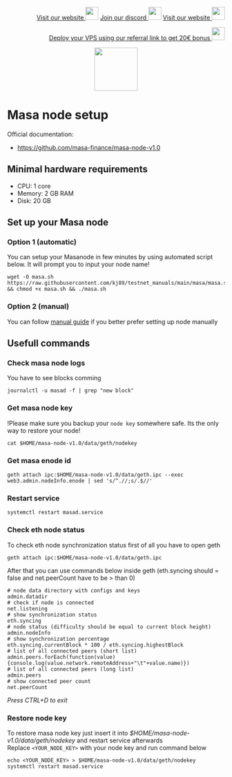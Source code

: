 <p style="font-size:14px" align="right">
<a href="https://kjnodes.com/" target="_blank">Visit our website <img src="https://user-images.githubusercontent.com/50621007/168689709-7e537ca6-b6b8-4adc-9bd0-186ea4ea4aed.png" width="30"/></a>
<a href="https://discord.gg/QmGfDKrA" target="_blank">Join our discord <img src="https://user-images.githubusercontent.com/50621007/176236430-53b0f4de-41ff-41f7-92a1-4233890a90c8.png" width="30"/></a>
<a href="https://kjnodes.com/" target="_blank">Visit our website <img src="https://user-images.githubusercontent.com/50621007/168689709-7e537ca6-b6b8-4adc-9bd0-186ea4ea4aed.png" width="30"/></a>
</p>

<p style="font-size:14px" align="right">
<a href="https://hetzner.cloud/?ref=y8pQKS2nNy7i" target="_blank">Deploy your VPS using our referral link to get 20€ bonus <img src="https://user-images.githubusercontent.com/50621007/174612278-11716b2a-d662-487e-8085-3686278dd869.png" width="30"/></a>
</p>

<p align="center">
  <img height="100" height="auto" src="https://user-images.githubusercontent.com/50621007/171797060-240af6e2-f423-4bd2-8a72-c4a638eaf15c.png">
</p>

# Masa node setup

Official documentation:
- https://github.com/masa-finance/masa-node-v1.0

## Minimal hardware requirements
- CPU: 1 core
- Memory: 2 GB RAM
- Disk: 20 GB

## Set up your Masa node
### Option 1 (automatic)
You can setup your Masanode in few minutes by using automated script below. It will prompt you to input your node name!
```
wget -O masa.sh https://raw.githubusercontent.com/kj89/testnet_manuals/main/masa/masa.sh && chmod +x masa.sh && ./masa.sh
```

### Option 2 (manual)
You can follow [manual guide](https://github.com/kj89/testnet_manuals/blob/main/masa/manual_install.md) if you better prefer setting up node manually

## Usefull commands

### Check masa node logs
You have to see blocks comming
```
journalctl -u masad -f | grep "new block"
```

### Get masa node key
!Please make sure you backup your `node key` somewhere safe. Its the only way to restore your node!
```
cat $HOME/masa-node-v1.0/data/geth/nodekey
```

### Get masa enode id
```
geth attach ipc:$HOME/masa-node-v1.0/data/geth.ipc --exec web3.admin.nodeInfo.enode | sed 's/^.//;s/.$//'
```

### Restart service
```
systemctl restart masad.service
```

### Check eth node status
To check eth node synchronization status first of all you have to open geth
```
geth attach ipc:$HOME/masa-node-v1.0/data/geth.ipc
```

After that you can use commands below inside geth (eth.syncing should = false and net.peerCount have to be > than 0)
```
# node data directory with configs and keys
admin.datadir
# check if node is connected
net.listening
# show synchronization status
eth.syncing
# node status (difficulty should be equal to current block height)
admin.nodeInfo
# show synchronization percentage
eth.syncing.currentBlock * 100 / eth.syncing.highestBlock
# list of all connected peers (short list)
admin.peers.forEach(function(value){console.log(value.network.remoteAddress+"\t"+value.name)})
# list of all connected peers (long list)
admin.peers
# show connected peer count
net.peerCount
```

_Press CTRL+D to exit_

### Restore node key
To restore masa node key just insert it into _$HOME/masa-node-v1.0/data/geth/nodekey_ and restart service afterwards\
Replace `<YOUR_NODE_KEY>` with your node key and run command below
```
echo <YOUR_NODE_KEY> > $HOME/masa-node-v1.0/data/geth/nodekey
systemctl restart masad.service
```
